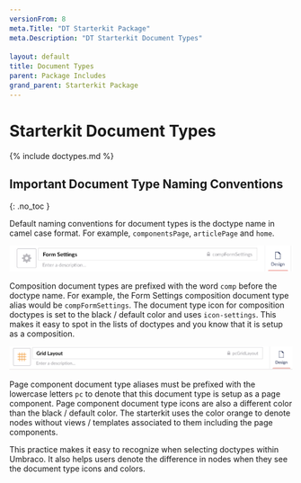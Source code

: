 ```yaml
---
versionFrom: 8
meta.Title: "DT Starterkit Package"
meta.Description: "DT Starterkit Document Types"

layout: default
title: Document Types
parent: Package Includes
grand_parent: Starterkit Package
---
```


# Starterkit Document Types

{% include doctypes.md %}

## Important Document Type Naming Conventions
{: .no_toc }

Default naming conventions for document types is the doctype name in camel case format. For example, `componentsPage`, `articlePage` and `home`.

![Form Settings Doctype Naming](images/form-settings-doctype-naming.png)

Composition document types are prefixed with the word `comp` before the doctype name. For example, the Form Settings composition document type alias would be `compFormSettings`. The document type icon for composition doctypes is set to the black / default color and uses `icon-settings`. This makes it easy to spot in the lists of doctypes and you know that it is setup as a composition.

![Form Settings Doctype Naming](images/grid-layout-doctype-naming.png)

Page component document type aliases must be prefixed with the lowercase letters `pc` to denote that this document type is setup as a page component. Page component document type icons are also a different color than the black / default color. The starterkit uses the color orange to denote nodes without views / templates associated to them including the page components.

This practice makes it easy to recognize when selecting doctypes within Umbraco. It also helps users denote the difference in nodes when they see the document type icons and colors.